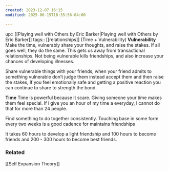 ```yaml
---
created: 2023-12-07 16:15
modified: 2025-06-15T18:35:56-04:00

---
```

up::  [[Playing well with Others by Eric Barker|Playing well with Others by Eric Barker]]
tags:: [[relationships]]
(Time + Vulnerability)
**Vulnerability**
Make the time, vulnerably share your thoughts, and raise the stakes. If all goes well, they do the same. This gets us away from transactional relationships.
Not being vulnerable kills friendships, and also increase your chances of developing illnesses.

Share vulnerable things with your friends, when your friend admits to something vulnerable don’t judge them instead accept them and then raise the stakes, If you feel emotionally safe and getting a positive reaction you can continue to share to strength the bond.

**Time**
Time is powerful because it scare. Giving someone your time makes them feel special. If i give you an hour of my time a everyday, I cannot do that for more than 24 people.

Find something to do together consistently. Touching base in some form every two weeks is a good cadence for maintains friendships

It takes 60 hours to develop a light friendship and 100 hours to become friends and 200 - 300 hours to become best friends.
### Related
[[Self Expansion Theory]]
